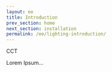 ```yaml
---
layout: ee
title: Introduction
prev_section: home
next_section: installation
permalink: /ee/lighting-introduction/
---
```


CCT


Lorem Ipsum...